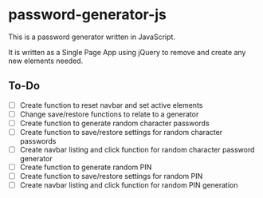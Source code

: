 # password-generator-js

This is a password generator written in JavaScript.

It is written as a Single Page App using jQuery to remove and create any new elements needed.

## To-Do

- [ ] Create function to reset navbar and set active elements
- [ ] Change save/restore functions to relate to a generator
- [ ] Create function to generate random character passwords
- [ ] Create function to save/restore settings for random character passwords
- [ ] Create navbar listing and click function for random character password generator
- [ ] Create function to generate random PIN
- [ ] Create function to save/restore settings for random PIN
- [ ] Create navbar listing and click function for random PIN generation